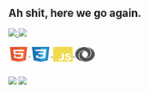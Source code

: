 ## Ah shit, here we go again.

  <div>
  <a href="https://github.com/yellowiscutie">
    <img height="180em" src="https://github-readme-stats.vercel.app/api?username=yellowiscutie&show_icons=true&theme=dark&include_all_commits=true&count_private=true"/>
    <img height="180em" src="https://github-readme-stats.vercel.app/api/top-langs/?username=yellowiscutie&layout=compact&langs_count=7&theme=dark"/>
  </div>
  <div style="display: inline_block"><br>
    <img align="center" alt="yellow-HTML" height="30" width="40" src="https://raw.githubusercontent.com/devicons/devicon/master/icons/html5/html5-original.svg">
    <img align="center" alt="yellow-CSS" height="30" width="40" src="https://raw.githubusercontent.com/devicons/devicon/master/icons/css3/css3-original.svg">
    <img align="center" alt="yellow-Js" height="30" width="40" src="https://raw.githubusercontent.com/devicons/devicon/master/icons/javascript/javascript-plain.svg">
    <img align="center" alt="yellow-Json" height="30" width="40" src="https://raw.githubusercontent.com/devicons/devicon/master/icons/json/json-plain.svg">
  </div>
  
  ##
  
  <div>
    <a href="https://discord.gg/" target="_blank"><img src="https://img.shields.io/badge/Discord-7289DA?style=for-the-badge&logo=discord&logoColor=white" target="_blank"></a>
    <a href="https://steamcommunity.com/id/yellowiscutie/" target="_blank"><img src="https://img.shields.io/badge/Steam-000000?style=for-the-badge&logo=steam&logoColor=white" target="_blank"></a>
  </div>
